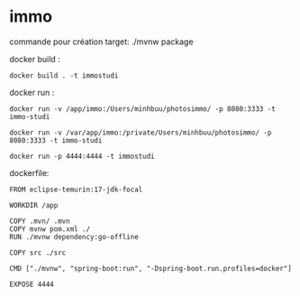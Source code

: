 # immo
commande pour création target:
    ./mvnw package

docker build : 

    docker build . -t immostudi   

docker run : 
    
    docker run -v /app/immo:/Users/minhbuu/photosimmo/ -p 8080:3333 -t immo-studi

    docker run -v /var/app/immo:/private/Users/minhbuu/photosimmo/ -p 8080:3333 -t immo-studi
    
    docker run -p 4444:4444 -t immostudi  


dockerfile:
    
    FROM eclipse-temurin:17-jdk-focal
 
    WORKDIR /app

    COPY .mvn/ .mvn
    COPY mvnw pom.xml ./
    RUN ./mvnw dependency:go-offline

    COPY src ./src

    CMD ["./mvnw", "spring-boot:run", "-Dspring-boot.run.profiles=docker"]

    EXPOSE 4444

